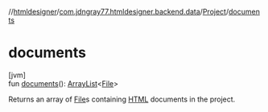//[htmldesigner](../../../index.md)/[com.jdngray77.htmldesigner.backend.data](../index.md)/[Project](index.md)/[documents](documents.md)

# documents

[jvm]\
fun [documents](documents.md)(): [ArrayList](https://docs.oracle.com/javase/8/docs/api/java/util/ArrayList.html)&lt;[File](https://docs.oracle.com/javase/8/docs/api/java/io/File.html)&gt;

Returns an array of [File](https://docs.oracle.com/javase/8/docs/api/java/io/File.html)s containing [HTML](-h-t-m-l.md) documents in the project.
